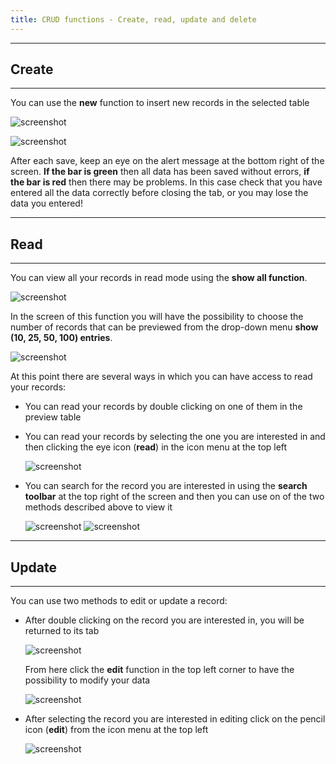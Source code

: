 ```yaml
---
title: CRUD functions - Create, read, update and delete
---
```


---
## Create
---

You can use the **new** function to insert new records in the selected table

![screenshot](../../images/usage/create.png "Create")

![screenshot](../../images/usage/insert_records.png "Insert records")

After each save, keep an eye on the alert message at the bottom right of the screen. 
**If the bar is green** then all data has been saved without errors, **if the bar is red** then there may be problems. 
In this case check that you have entered all the data correctly before closing the tab, or you may lose the data you
entered!

---
## Read
---

You can view all your records in read mode using the **show all function**. 

![screenshot](../../images/usage/show_all.png "Show all")

In the screen of this function you will have the possibility to choose the number of records that can be previewed from the drop-down menu **show (10, 25, 50, 100) entries**.

![screenshot](../../images/usage/show_25_entries.png "Show all menu")

At this point there are several ways in which you can have access to read your records:

- You can read your records by double clicking on one of them in the preview table
- You can read your records by selecting the one you are interested in and then clicking the eye icon (**read**) in the icon menu at the top left

   ![screenshot](../../images/usage/read_record.png "Read")

- You can search for the record you are interested in using the **search toolbar** at the top right of the screen and
then you can use on of the two methods described above to view it

   ![screenshot](../../images/usage/search_by_name.png "Search by name")
   ![screenshot](../../images/usage/search_by_id.png "Search by id")

---
## Update
---

You can use two methods to edit or update a record:

- After double clicking on the record you are interested in, you will be returned to its tab

    ![screenshot](../../images/usage/edit.png "Edit")

  From here click the **edit** function in the top left corner to have the possibility to modify your data

    ![screenshot](../../images/usage/edit_tab.png "Edit tab")

- After selecting the record you are interested in editing click on the pencil icon (**edit**) from the icon menu at the top left

    ![screenshot](../../images/usage/edit_icon.png "Edit icon")